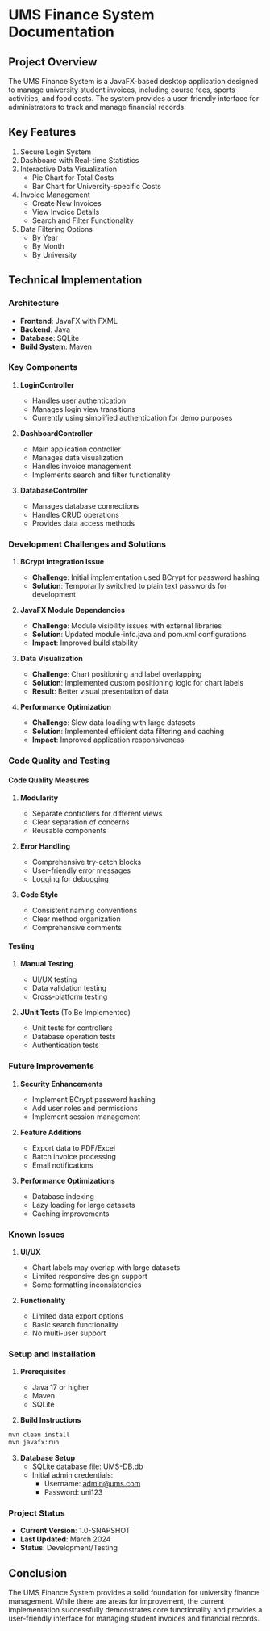 # UMS Finance System Documentation

## Project Overview

The UMS Finance System is a JavaFX-based desktop application designed to manage university student invoices, including course fees, sports activities, and food costs. The system provides a user-friendly interface for administrators to track and manage financial records.

## Key Features

1. Secure Login System
2. Dashboard with Real-time Statistics
3. Interactive Data Visualization
   - Pie Chart for Total Costs
   - Bar Chart for University-specific Costs
4. Invoice Management
   - Create New Invoices
   - View Invoice Details
   - Search and Filter Functionality
5. Data Filtering Options
   - By Year
   - By Month
   - By University

## Technical Implementation

### Architecture

- **Frontend**: JavaFX with FXML
- **Backend**: Java
- **Database**: SQLite
- **Build System**: Maven

### Key Components

1. **LoginController**

   - Handles user authentication
   - Manages login view transitions
   - Currently using simplified authentication for demo purposes

2. **DashboardController**

   - Main application controller
   - Manages data visualization
   - Handles invoice management
   - Implements search and filter functionality

3. **DatabaseController**
   - Manages database connections
   - Handles CRUD operations
   - Provides data access methods

### Development Challenges and Solutions

1. **BCrypt Integration Issue**

   - **Challenge**: Initial implementation used BCrypt for password hashing
   - **Solution**: Temporarily switched to plain text passwords for development

2. **JavaFX Module Dependencies**

   - **Challenge**: Module visibility issues with external libraries
   - **Solution**: Updated module-info.java and pom.xml configurations
   - **Impact**: Improved build stability

3. **Data Visualization**

   - **Challenge**: Chart positioning and label overlapping
   - **Solution**: Implemented custom positioning logic for chart labels
   - **Result**: Better visual presentation of data

4. **Performance Optimization**
   - **Challenge**: Slow data loading with large datasets
   - **Solution**: Implemented efficient data filtering and caching
   - **Impact**: Improved application responsiveness

### Code Quality and Testing

#### Code Quality Measures

1. **Modularity**

   - Separate controllers for different views
   - Clear separation of concerns
   - Reusable components

2. **Error Handling**

   - Comprehensive try-catch blocks
   - User-friendly error messages
   - Logging for debugging

3. **Code Style**
   - Consistent naming conventions
   - Clear method organization
   - Comprehensive comments

#### Testing

1. **Manual Testing**

   - UI/UX testing
   - Data validation testing
   - Cross-platform testing

2. **JUnit Tests** (To Be Implemented)
   - Unit tests for controllers
   - Database operation tests
   - Authentication tests

### Future Improvements

1. **Security Enhancements**

   - Implement BCrypt password hashing
   - Add user roles and permissions
   - Implement session management

2. **Feature Additions**

   - Export data to PDF/Excel
   - Batch invoice processing
   - Email notifications

3. **Performance Optimizations**
   - Database indexing
   - Lazy loading for large datasets
   - Caching improvements

### Known Issues

1. **UI/UX**

   - Chart labels may overlap with large datasets
   - Limited responsive design support
   - Some formatting inconsistencies

2. **Functionality**
   - Limited data export options
   - Basic search functionality
   - No multi-user support

### Setup and Installation

1. **Prerequisites**

   - Java 17 or higher
   - Maven
   - SQLite

2. **Build Instructions**

```bash
mvn clean install
mvn javafx:run
```

3. **Database Setup**
   - SQLite database file: UMS-DB.db
   - Initial admin credentials:
     - Username: admin@ums.com
     - Password: uni123

### Project Status

- **Current Version**: 1.0-SNAPSHOT
- **Last Updated**: March 2024
- **Status**: Development/Testing

## Conclusion

The UMS Finance System provides a solid foundation for university finance management. While there are areas for improvement, the current implementation successfully demonstrates core functionality and provides a user-friendly interface for managing student invoices and financial records.
